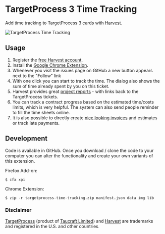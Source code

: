 TargetProcess 3 Time Tracking
====================

Add time tracking to TargetProcess 3 cards with [Harvest](http://try.hrv.st/3-12573).

![TargetProcess Time Tracking]()

Usage
-----
1. Register the [free Harvest account](http://try.hrv.st/3-12573).
2. Install the [Google Chrome Extension]().
3. Whenever you visit the issues page on GitHub a new button appears next to the "Follow" link
4. With one click you can start to track the time. The dialog also shows the sum of time already spent by you on this ticket.
5. Harvest provides great [project reports](http://try.hrv.st/3-12573) - with links back to the TargetProcess tickets.
6. You can track a contract progress based on the estimated time/costs limits, which is very helpful. The system can also send people reminder to fill the time sheets online.
7. It is also possible to directly create [nice looking invoices](http://try.hrv.st/3-12573) and estimates or track late payments.

Development
-----------

Code is available in GitHub. Once you download / clone the code to your computer you can alter the functionality and create your own variants of this extension.

Firefox Add-on:

    $ cfx xpi

Chrome Extension:

    $ zip -r targetprocess-time-tracking.zip manifest.json data img lib


### Disclaimer

[TargetProcess](https://www.targetprocess.com/) (product of [Taucraft Limited](http://taucraft.com/)) and [Harvest](https://www.getharvest.com/) are trademarks and registered in the U.S. and other countries.
